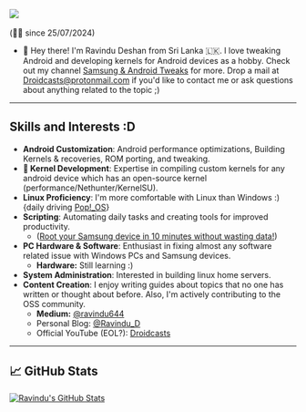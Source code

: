![](https://komarev.com/ghpvc/?username=ravindu644&style=for-the-badge)  
<br>(☝🏼 since 25/07/2024)

- 👋 Hey there! I'm Ravindu Deshan from Sri Lanka 🇱🇰. I love tweaking Android and developing kernels for Android devices as a hobby. Check out my channel [Samsung & Android Tweaks](https://t.me/SamsungTweaks) for more. Drop a mail at Droidcasts@protonmail.com if you'd like to contact me or ask questions about anything related to the topic ;)

---

## Skills and Interests :D
- **Android Customization**: Android performance optimizations, Building Kernels & recoveries, ROM porting, and tweaking.
- **🐧 Kernel Development**: Expertise in compiling custom kernels for any android device which has an open-source kernel (performance/Nethunter/KernelSU).
- **Linux Proficiency**: I'm more comfortable with Linux than Windows :) {daily driving [Pop!_OS](https://pop.system76.com/)}
- **Scripting**: Automating daily tasks and creating tools for improved productivity.  
  - ([Root your Samsung device in 10 minutes without wasting data!](https://github.com/ravindu644/samloader-actions))  
- **PC Hardware & Software**: Enthusiast in fixing almost any software related issue with Windows PCs and Samsung devices.
  - **Hardware:** Still learning :) 
- **System Administration**: Interested in building linux home servers.  
- **Content Creation**: I enjoy writing guides about topics that no one has written or thought about before. Also, I'm actively contributing to the OSS community.
  - **Medium:** [@ravindu644](https://ravindu644.medium.com/)
  - Personal Blog: [@Ravindu_D](https://t.me/Ravindu_D)  
  - Official YouTube (EOL?): [Droidcasts](https://www.youtube.com/channel/UCV618w09SRRNqQ515_JZVEg)  
---

## 📈 GitHub Stats  

<!-- GitHub Stats Cards -->  
<a href="https://github.com/ravindu644">  
  <img align="center" src="https://github-readme-stats.vercel.app/api?username=ravindu644&show_icons=true&line_height=27&count_private=true&title_color=ffffff&text_color=c9cacc&icon_color=2bbc8a&bg_color=1d1f21" alt="Ravindu's GitHub Stats" />  
</a>  

</br>  
</br>

